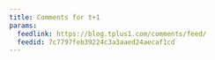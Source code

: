 ```yaml
---
title: Comments for t+1
params:
  feedlink: https://blog.tplus1.com/comments/feed/
  feedid: 7c7797feb39224c3a3aaed24aecaf1cd
---
```

